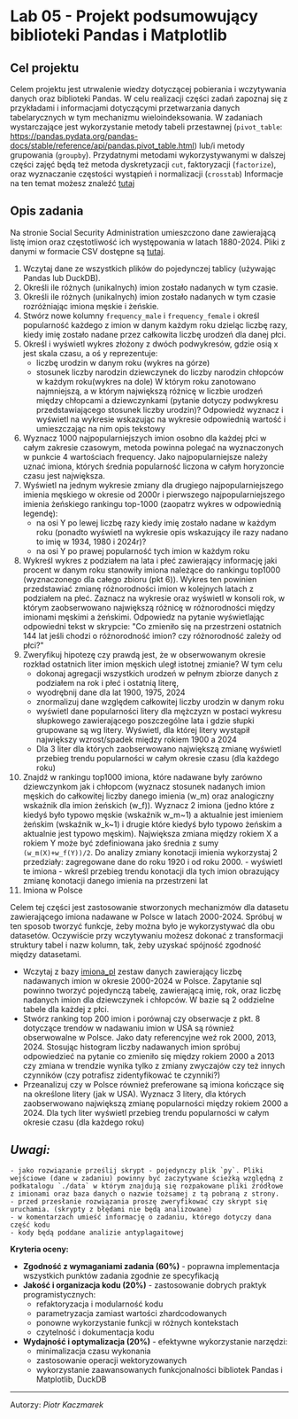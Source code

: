 # Lab 05 - Projekt podsumowujący biblioteki Pandas i Matplotlib

## Cel projektu
Celem projektu jest utrwalenie wiedzy dotyczącej pobierania i wczytywania danych oraz biblioteki Pandas.
W celu realizacji części zadań zapoznaj się z przykładami i informacjami dotyczącymi przetwarzania danych tabelarycznych w tym mechanizmu wieloindeksowania. W zadaniach wystarczające jest wykorzystanie metody tabeli przestawnej (`pivot_table`: https://pandas.pydata.org/pandas-docs/stable/reference/api/pandas.pivot_table.html) lub/i metody grupowania (`groupby`). Przydatnymi metodami wykorzystywanymi w dalszej części zajęć będą też metoda dyskretyzacji `cut`, faktoryzacji (`factorize`), oraz wyznaczanie częstości wystąpień i normalizacji (`crosstab`)
Informacje na ten temat możesz znaleźć [tutaj](https://pandas.pydata.org/pandas-docs/stable/user_guide/reshaping.html)

## Opis zadania
Na stronie Social Security Administration umieszczono dane zawierającą listę imion oraz częstotliwość ich występowania w latach 1880-2024. Pliki z danymi w formacie CSV dostępne są [tutaj](https://www.ssa.gov/oact/babynames/names.zip).

1. Wczytaj dane ze wszystkich plików do pojedynczej tablicy (używając Pandas lub DuckDB).
2. Określi ile różnych (unikalnych) imion zostało nadanych w tym czasie.
3. Określi ile różnych (unikalnych) imion zostało nadanych w tym czasie rozróżniając imiona męskie i żeńskie.
4. Stwórz nowe kolumny `frequency_male` i `frequency_female` i określ popularność każdego z imion w danym każdym roku dzieląc liczbę razy, kiedy imię zostało nadane przez całkowita liczbę urodzeń dla danej płci.  
5. Określ i wyświetl wykres złożony z dwóch podwykresów, gdzie osią x jest skala czasu, a oś y reprezentuje:
   - liczbę urodzin w danym roku (wykres na górze)
   - stosunek liczby narodzin dziewczynek do liczby narodzin chłopców w każdym roku(wykres na dole)
W którym roku zanotowano najmniejszą, a w którym największą różnicę w liczbie urodzeń między chłopcami a dziewczynkami (pytanie dotyczy podwykresu przedstawiającego stosunek liczby urodzin)? Odpowiedź wyznacz i  wyświetl  na wykresie wskazując na wykresie odpowiednią wartość i umieszczając na nim opis tekstowy
6. Wyznacz 1000 najpopularniejszych imion osobno dla każdej płci w całym zakresie czasowym, metoda powinna polegać na wyznaczonych w punkcie 4 wartościach frequency. Jako najpopularniejsze należy uznać imiona, których średnia popularność liczona w całym horyzoncie czasu jest największa.
7. Wyświetl na jednym wykresie zmiany dla drugiego najpopularniejszego imienia męskiego w okresie od 2000r i  pierwszego najpopularniejszego imienia żeńskiego rankingu top-1000 (zaopatrz wykres w odpowiednią legendę):
    - na osi Y po lewej liczbę razy kiedy imię zostało nadane w każdym roku (ponadto wyświetl na wykresie opis wskazujący  ile razy nadano to imię w 1934, 1980 i 2024r)?
    - na osi Y po prawej popularność tych imion w każdym roku 
8. Wykreśl wykres z podziałem na lata i płeć zawierający informację jaki procent w danym roku stanowiły imiona należące do rankingu top1000 (wyznaczonego dla całego zbioru (pkt 6)). Wykres ten powinien przedstawiać zmianę różnorodności imion w kolejnych latach z podziałem na płeć. Zaznacz na wykresie oraz wyświetl w konsoli rok, w którym zaobserwowano największą różnicę w różnorodności między imionami męskimi a żeńskimi. Odpowiedz na pytanie wyświetlając odpowiedni tekst w skrypcie: "Co zmieniło się na przestrzeni ostatnich 144 lat jeśli chodzi o różnorodność imion? czy różnorodność zależy od płci?"
9. Zweryfikuj hipotezę czy prawdą jest, że w obserwowanym okresie rozkład ostatnich liter imion męskich uległ istotnej zmianie? W tym celu 
    - dokonaj agregacji wszystkich urodzeń w pełnym zbiorze danych z podziałem na rok i płeć i ostatnią literę,
    - wyodrębnij dane dla lat 1900, 1975, 2024
    - znormalizuj dane względem całkowitej liczby urodzin w danym roku
    - wyświetl dane popularności litery dla mężczyzn w postaci wykresu słupkowego zawierającego poszczególne lata i gdzie słupki grupowane są wg litery. Wyświetl, dla której litery wystąpił największy wzrost/spadek między rokiem 1900 a 2024
    - Dla 3 liter dla których zaobserwowano największą zmianę wyświetl przebieg trendu popularności w całym okresie  czasu (dla każdego roku)
10.   Znajdź w rankingu top1000 imiona, które nadawane były zarówno dziewczynkom jak i chłopcom (wyznacz stosunek nadanych imion męskich  do całkowitej liczby danego imienia (w_m) oraz analogiczny wskaźnik dla imion żeńskich (w_f)). Wyznacz 2 imiona (jedno które z kiedyś było typowo męskie (wskaźnik w_m~1) a aktualnie jest imieniem żeńskim (wskaźnik w_k~1) i drugie które kiedyś było typowo żeńskim a aktualnie jest typowo męskim). Największa zmiana między rokiem X a rokiem Y może być zdefiniowana jako średnia z sumy `(w_m(X)+w_f(Y))/2`. Do analizy zmiany konotacji imienia wykorzystaj 2 przedziały: zagregowane dane do roku 1920 i od roku 2000. 
     - wyświetl te imiona
     - wkreśl przebieg trendu konotacji dla tych imion obrazujący zmianę konotacji danego imienia na przestrzeni lat
11.  Imiona w Polsce
    
Celem tej części jest zastosowanie stworzonych mechanizmów dla datasetu zawierającego imiona nadawane w Polsce w latach 2000-2024. Spróbuj w ten sposob tworzyć funkcje, żeby można było je wykorzystywać dla obu datasetów. Oczywiście przy wczytywaniu możesz dokonać z transformacji struktury tabel i nazw kolumn, tak, żeby uzyskać spójność zgodność między datasetami.

- Wczytaj z bazy [imiona_pl](https://chmura.put.poznan.pl/s/foC9qaKz7B8cQBK) zestaw danych zawierający liczbę nadawanych imion w okresie 2000-2024 w Polsce. Zapytanie sql powinno tworzyć pojedynczą tabelę, zawierającą imię, rok, oraz liczbę nadanych imion dla dziewczynek i chłopców. W bazie są 2 oddzielne tabele dla każdej z płci.
- Stwórz ranking top 200 imion i porównaj czy obserwacje z pkt. 8 dotyczące trendów w nadawaniu imion w USA są również obserwowalne w Polsce. Jako daty referencyjne weź rok 2000, 2013, 2024. Stosując histogram liczby nadawanych imion spróbuj odpowiedzieć na pytanie co zmieniło się między rokiem 2000 a 2013 czy zmiana w trendzie wynika tylko z zmiany zwyczajów czy też innych czynników (czy potrafisz zidentyfikować te czynniki?)
- Przeanalizuj czy w Polsce również preferowane są imiona kończące się na określone litery (jak w USA). Wyznacz 3 litery, dla których zaobserwowano największą zmianę popularności między rokiem 2000 a 2024. Dla tych liter wyświetl przebieg trendu popularności w całym okresie czasu (dla każdego roku)


## *Uwagi:*
    - jako rozwiązanie prześlij skrypt - pojedynczy plik `py`. Pliki wejściowe (dane w zadaniu) powinny być zaczytywane ścieżką względną z podkatalogu `./data` w którym znajdują się rozpakowane pliki źródłowe z imionami oraz baza danych o nazwie tożsamej z tą pobraną z strony. 
    - przed przesłanie rozwiązania proszę zweryfikować czy skrypt się uruchamia. (skrypty z błędami nie będą analizowane)
    - w komentarzach umieść informację o zadaniu, którego dotyczy dana część kodu
    - kody będą poddane analizie antyplagaitowej

**Kryteria oceny:**

- **Zgodność z wymaganiami zadania (60%)** - poprawna implementacja wszystkich punktów zadania zgodnie ze specyfikacją
- **Jakość i organizacja kodu (20%)** - zastosowanie dobrych praktyk programistycznych:
  - refaktoryzacja i modularność kodu
  - parametryzacja zamiast wartości zhardcodowanych
  - ponowne wykorzystanie funkcji w różnych kontekstach
  - czytelność i dokumentacja kodu
- **Wydajność i optymalizacja (20%)** - efektywne wykorzystanie narzędzi:
  - minimalizacja czasu wykonania
  - zastosowanie operacji wektoryzowanych
  - wykorzystanie zaawansowanych funkcjonalności bibliotek Pandas i Matplotlib, DuckDB

---
Autorzy: *Piotr Kaczmarek* 
